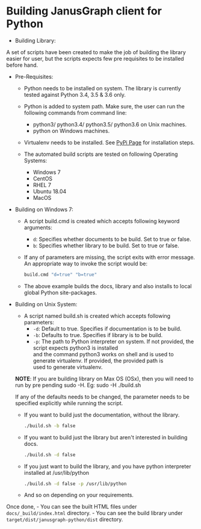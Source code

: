 # Building JanusGraph client for Python

- Building Library:

A set of scripts have been created to make the job of building the library easier for user, but the scripts
expects few pre requisites to be installed before hand. 

- Pre-Requisites:
    - Python needs to be installed on system. The library is currently tested against Python
    3.4, 3.5 & 3.6 only.
    
    - Python is added to system path. Make sure, the user can run the following commands from command line:
        - python3/ python3.4/ python3.5/ python3.6 on Unix machines.
        - python on Windows machines.
        
    - Virtualenv needs to be installed. See [PyPi Page](https://pypi.org/project/virtualenv/) for installation steps.
    
    - The automated build scripts are tested on following Operating Systems:
        - Windows 7
        - CentOS
        - RHEL 7
        - Ubuntu 18.04
        - MacOS
        
- Building on Windows 7:
    - A script build.cmd is created which accepts following keyword arguments:
        - `d`: Specifies whether documents to be build. Set to true or false.
        - `b`: Specifies whether library to be build. Set to true or false.
    
    - If any of parameters are missing, the script exits with error message. 
    An appropriate way to invoke the script would be:
        ```bash
        build.cmd "d=true" "b=true"
        ```
    - The above example builds the docs, library and also installs to local global Python site-packages.

- Building on Unix System:
    - A script named build.sh is created which accepts following parameters:
        - `-d`: Default to true. Specifies if documentation is to be build.
        - `-b`: Defaults to true. Specifies if library is to be build.
        - `-p`: The path to Python interpreter on system. If not provided, the script expects python3 is installed\
         and the command python3 works on shell and is used to generate virtualenv. If provided, the provided path is \
         used to generate virtualenv.
        
    **NOTE**: If you are building library on Max OS (OSx), then you will need to run by pre pending sudo -H. 
    Eg: sudo -H ./build.sh
    
    If any of the defaults needs to be changed, the parameter needs to be specified explicitly while running the script.
    
    - If you want to build just the documentation, without the library.
        ```bash
        ./build.sh -b false
        ```
        
    - If you want to build just the library but aren't interested in building docs.
        ```bash
        ./build.sh -d false
        ```
        
    - If you just want to build the library, and you have python interpreter installed at /usr/lib/python
        ```bash
        ./build.sh -d false -p /usr/lib/python
        ```
        
    - And so on depending on your requirements.

Once done,
    - You can see the built HTML files under `docs/_build/index.html` directory.
    - You can see the build library under `target/dist/janusgraph-python/dist` directory.
